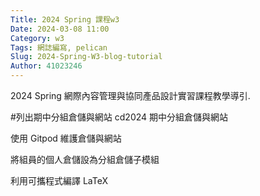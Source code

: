 ```yaml
---
Title: 2024 Spring 課程w3
Date: 2024-03-08 11:00
Category: w3
Tags: 網誌編寫, pelican
Slug: 2024-Spring-W3-blog-tutorial
Author: 41023246
---
```


2024 Spring 網際內容管理與協同產品設計實習課程教學導引.

<!-- PELICAN_END_SUMMARY -->

#列出期中分組倉儲與網站
cd2024 期中分組倉儲與網站

使用 Gitpod 維護倉儲與網站

將組員的個人倉儲設為分組倉儲子模組

利用可攜程式編譯 LaTeX